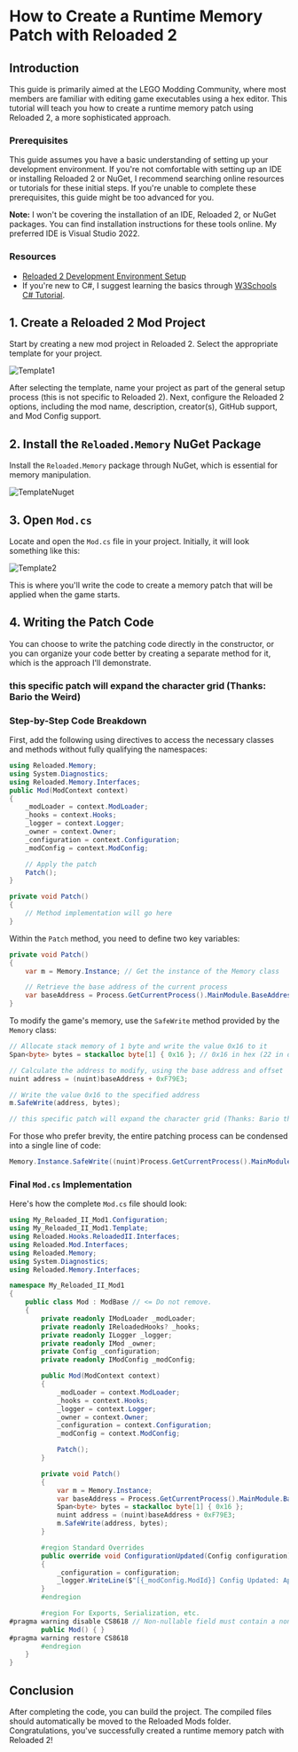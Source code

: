 
# How to Create a Runtime Memory Patch with Reloaded 2

## Introduction

This guide is primarily aimed at the LEGO Modding Community, where most members are familiar with editing game executables using a hex editor. This tutorial will teach you how to create a runtime memory patch using Reloaded 2, a more sophisticated approach.

### Prerequisites

This guide assumes you have a basic understanding of setting up your development environment. If you're not comfortable with setting up an IDE or installing Reloaded 2 or NuGet, I recommend searching online resources or tutorials for these initial steps. If you're unable to complete these prerequisites, this guide might be too advanced for you.

**Note:** I won't be covering the installation of an IDE, Reloaded 2, or NuGet packages. You can find installation instructions for these tools online. My preferred IDE is Visual Studio 2022.

### Resources

- [Reloaded 2 Development Environment Setup](https://reloaded-project.github.io/Reloaded-II/DevelopmentEnvironmentSetup/)
- If you're new to C#, I suggest learning the basics through [W3Schools C# Tutorial](https://www.w3schools.com/cs/index.php).

## 1. Create a Reloaded 2 Mod Project

Start by creating a new mod project in Reloaded 2. Select the appropriate template for your project.

![Template1](Template1.png)

After selecting the template, name your project as part of the general setup process (this is not specific to Reloaded 2). Next, configure the Reloaded 2 options, including the mod name, description, creator(s), GitHub support, and Mod Config support.

## 2. Install the `Reloaded.Memory` NuGet Package

Install the `Reloaded.Memory` package through NuGet, which is essential for memory manipulation.

![TemplateNuget](nuget.png)

## 3. Open `Mod.cs`

Locate and open the `Mod.cs` file in your project. Initially, it will look something like this:

![Template2](Template2.png)

This is where you'll write the code to create a memory patch that will be applied when the game starts.

## 4. Writing the Patch Code

You can choose to write the patching code directly in the constructor, or you can organize your code better by creating a separate method for it, which is the approach I'll demonstrate.

### this specific patch will expand the character grid (Thanks: Bario the Weird)

### Step-by-Step Code Breakdown

First, add the following using directives to access the necessary classes and methods without fully qualifying the namespaces:

```csharp
using Reloaded.Memory;
using System.Diagnostics;
using Reloaded.Memory.Interfaces;
public Mod(ModContext context)
{
    _modLoader = context.ModLoader;
    _hooks = context.Hooks;
    _logger = context.Logger;
    _owner = context.Owner;
    _configuration = context.Configuration;
    _modConfig = context.ModConfig;

    // Apply the patch
    Patch();
}

private void Patch()
{
    // Method implementation will go here
}
```


Within the `Patch` method, you need to define two key variables:

```cs
private void Patch()
{
    var m = Memory.Instance; // Get the instance of the Memory class

    // Retrieve the base address of the current process
    var baseAddress = Process.GetCurrentProcess().MainModule.BaseAddress;
}
```

To modify the game's memory, use the `SafeWrite` method provided by the `Memory` class:

```cs
// Allocate stack memory of 1 byte and write the value 0x16 to it
Span<byte> bytes = stackalloc byte[1] { 0x16 }; // 0x16 in hex (22 in decimal)

// Calculate the address to modify, using the base address and offset
nuint address = (nuint)baseAddress + 0xF79E3;

// Write the value 0x16 to the specified address
m.SafeWrite(address, bytes);

// this specific patch will expand the character grid (Thanks: Bario the Weird)
```

For those who prefer brevity, the entire patching process can be condensed into a single line of code:
```cs
Memory.Instance.SafeWrite((nuint)Process.GetCurrentProcess().MainModule.BaseAddress + 0xF79E3, stackalloc byte[1] { 0x16 });
```

### Final `Mod.cs` Implementation

Here's how the complete `Mod.cs` file should look:
```cs
using My_Reloaded_II_Mod1.Configuration;
using My_Reloaded_II_Mod1.Template;
using Reloaded.Hooks.ReloadedII.Interfaces;
using Reloaded.Mod.Interfaces;
using Reloaded.Memory;
using System.Diagnostics;
using Reloaded.Memory.Interfaces;

namespace My_Reloaded_II_Mod1
{
    public class Mod : ModBase // <= Do not remove.
    {
        private readonly IModLoader _modLoader;
        private readonly IReloadedHooks? _hooks;
        private readonly ILogger _logger;
        private readonly IMod _owner;
        private Config _configuration;
        private readonly IModConfig _modConfig;

        public Mod(ModContext context)
        {
            _modLoader = context.ModLoader;
            _hooks = context.Hooks;
            _logger = context.Logger;
            _owner = context.Owner;
            _configuration = context.Configuration;
            _modConfig = context.ModConfig;

            Patch();
        }

        private void Patch()
        {
            var m = Memory.Instance;
            var baseAddress = Process.GetCurrentProcess().MainModule.BaseAddress;
            Span<byte> bytes = stackalloc byte[1] { 0x16 };
            nuint address = (nuint)baseAddress + 0xF79E3;
            m.SafeWrite(address, bytes);
        }

        #region Standard Overrides
        public override void ConfigurationUpdated(Config configuration)
        {
            _configuration = configuration;
            _logger.WriteLine($"[{_modConfig.ModId}] Config Updated: Applying");
        }
        #endregion

        #region For Exports, Serialization, etc.
#pragma warning disable CS8618 // Non-nullable field must contain a non-null value when exiting constructor. Consider declaring as nullable.
        public Mod() { }
#pragma warning restore CS8618
        #endregion
    }
}
```

## Conclusion

After completing the code, you can build the project. The compiled files should automatically be moved to the Reloaded Mods folder. Congratulations, you've successfully created a runtime memory patch with Reloaded 2!
